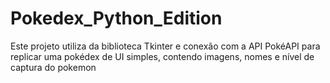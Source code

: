 # Pokedex_Python_Edition
 Este projeto utiliza da biblioteca Tkinter e conexão com a API PokéAPI para replicar uma pokédex de UI simples, contendo imagens, nomes e nível de captura do pokemon
